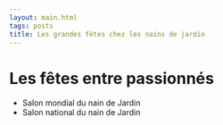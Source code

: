 ```yaml
---
layout: main.html
tags: posts
title: Les grandes fêtes chez les nains de jardin
---
```


# Les fêtes entre passionnés

- Salon mondial du nain de Jardin
- Salon national du nain de Jardin
